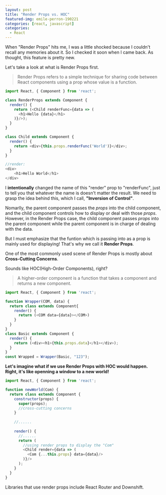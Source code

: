 ```yaml
---
layout: post
title: "Render Props vs. HOC"
featured-img: emile-perron-190221
categories: [react, javascript]
categories:
  - React
---
```


When "Render Props" hits me, I was a little shocked because I couldn't recall any memories about it. So I checked it soon when I came back. As thought, this feature is pretty new.

Let's take a look at what is Render Props first.

>Render Props refers to a simple technique for sharing code between React components using a prop whose value is a function.

```javascript
import React, { Component } from 'react';

class RenderProps extends Component {
  render() {
    return (<Child renderFunc={data => (
      <h1>Hello {data}</h1>
    )}/>);
  }
}

class Child extends Component {
  render() {
    return <div>{this.props.renderFunc('World')}</div>;
  }
}

//render:
<div>
	<h1>Hello World</h1>
</div>
```

I **intentionally** changed the name of this "render" prop to "renderFunc", just to tell you that whatever the name is doesn't matter the result. We need to grasp the idea behind this, which I call,  **"Inversion of Control"**.

Nomarlly, the parent component passes the *props* into the child component, and the child component controls how to display or deal with those *props*.
However, in the Render Props case, the child component passes *props* into the parent component while the parent component is in charge of dealing with the data.

But I must emphasize that the funtion which is passing into as a prop is mainly used for displaying! That's why we call it **Render Props**.


One of the most commonly used scene of Render Props is mostly about **Cross-Cutting Concerns**.

Sounds like HOC(High-Order Components), right?

>A higher-order component is a function that takes a component and returns a new component.

```javascript
import React, { Component } from 'react';

function Wrapper(COM, data) {
  return class extends Component{
    render() {
      return (<COM data={data}></COM>)
    }
  }
}
class Basic extends Component {
  render() {
    return (<div><h1>{this.props.data}</h1></div>);
  }
}
const Wrapped = Wrapper(Basic, "123");
```

**Let's imagine what if we use Render Props with HOC would happen.** 
**Right, it's like openning a window to a new world!**

```javascript
import React, { Component } from 'react';

function newWorld(Com) {
  return class extends Component {
    constructor(props) {
      super(props);
      //cross-cutting concerns
    }
    
    //......
    
    render() {
      //......
      return (
        //using render props to display the "Com"
        <Child render={data => (
          <Com {...this.props} data={data}/>
        )}/>
      );
    }
  }
}
```

Libraries that use render props include React Router and Downshift.




